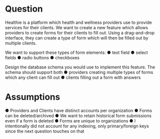 # Question

Healthie is a platform which health and wellness providers use to provide services for their clients.
We want to create a new feature which allows providers to create forms for their clients to fill out.
Using a drag-and-drop interface, they can create a type of form which will then be filled out by multiple clients.

We want to support these types of form elements:
● text field
● select fields
● radio buttons
● checkboxes

Design the database schema you would use to implement this feature. The schema should support both
● providers creating multiple types of forms which any client can fill out
● clients filling out a form with answers

# Assumptions

● Providers and Clients have distinct accounts per organization
● Forms can be deleted/archived
● We want to retain historical form submissions even if a form is deleted
● Forms are unique to organizations
● I intentionally did not account for any indexing, only primary/foreign keys since the next question touches on that

